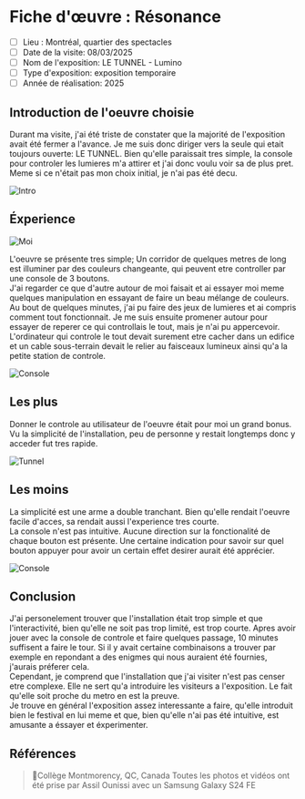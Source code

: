 # Fiche d'œuvre : Résonance
- [ ] Lieu : Montréal, quartier des spectacles
- [ ] Date de la visite: 08/03/2025 
- [ ] Nom de l'exposition: LE TUNNEL - Lumino
- [ ] Type d'exposition: exposition temporaire 
- [ ] Année de réalisation: 2025 

## Introduction de l'oeuvre choisie

Durant ma visite, j'ai été triste de constater que la majorité de l'exposition avait été fermer a l'avance. Je me suis donc diriger vers la seule qui etait toujours ouverte: LE TUNNEL. Bien qu'elle paraissait tres simple, la console pour controler les lumieres m'a attirer et j'ai donc voulu voir sa de plus pret. Meme si ce n'était pas mon choix initial, je n'ai pas été decu. <br>

![Intro](.//Medias/Intro.jpg) <br>

## Éxperience

![Moi](.//Medias/Moi.jpg) <br>

L'oeuvre se présente tres simple; Un corridor de quelques metres de long est illuminer par des couleurs changeante, qui peuvent etre controller par une console de 3 boutons. <br>
J'ai regarder ce que d'autre autour de moi faisait et ai essayer moi meme quelques manipulation en essayant de faire un beau mélange de couleurs. <br>
Au bout de quelques minutes, j'ai pu faire des jeux de lumieres et ai compris comment tout fonctionnait. Je me suis ensuite promener autour pour essayer de reperer ce qui controllais le tout, mais je n'ai pu appercevoir. L'ordinateur qui controle le tout devait surement etre cacher dans un edifice et un cable sous-terrain devait le relier au faisceaux lumineux ainsi qu'a la petite station de controle.  

![Console](.//Medias/Console.jpg) <br>

## Les plus

Donner le controle au utilisateur de l'oeuvre était pour moi un grand bonus. <br>
Vu la simplicité de l'installation, peu de personne y restait longtemps donc y acceder fut tres rapide. <br>

![Tunnel](.//Medias/Tunnel.jpg) <br>

## Les moins
La simplicité est une arme a double tranchant. Bien qu'elle rendait l'oeuvre facile d'acces, sa rendait aussi l'experience tres courte. <br>
La console n'est pas intuitive. Aucune direction sur la fonctionalité de chaque bouton est présente. Une certaine indication pour savoir sur quel bouton appuyer pour avoir un certain effet desirer aurait été apprécier. <br>

![Console](.//Medias/Console.jpg) <br>

## Conclusion

J'ai personelement trouver que l'installation était trop simple et que l'interactivité, bien qu'elle ne soit pas trop limité, est trop courte. Apres avoir jouer avec la console de controle et faire quelques passage, 10 minutes suffisent a faire le tour. Si il y avait certaine combinaisons a trouver par exemple en repondant a des enigmes qui nous auraient été fournies, j'aurais préferer cela. <br>
Cependant, je comprend que l'installation que j'ai visiter n'est pas censer etre complexe. Elle ne sert qu'a introduire les visiteurs a l'exposition. Le fait qu'elle soit proche du metro en est la preuve. <br>
Je trouve en général l'exposition assez interessante a faire, qu'elle introduit bien le festival en lui meme et que, bien qu'elle n'ai pas été intuitive, est amusante a éssayer et éxperimenter. 


## Références
> 📍Collège Montmorency, QC, Canada
> Toutes les photos et vidéos ont été prise par Assil Ounissi avec un Samsung Galaxy S24 FE
